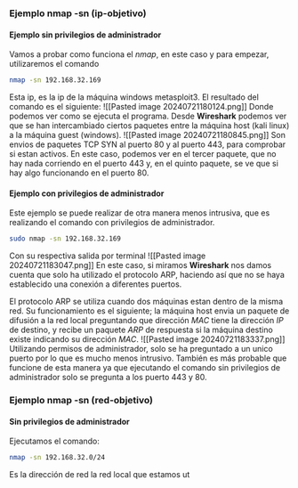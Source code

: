 ### Ejemplo nmap -sn (ip-objetivo)
#### Ejemplo sin privilegios de administrador

Vamos a probar como funciona el *nmap*, en este caso y para empezar, utilizaremos el comando
```sh
nmap -sn 192.168.32.169
```
Esta ip, es la ip de la máquina windows metasploit3. El resultado del comando es el siguiente: ![[Pasted image 20240721180124.png]]
Donde podemos ver como se ejecuta el programa.
Desde **Wireshark** podemos ver que se han intercambiado ciertos paquetes entre la máquina host (kali linux) a la máquina guest (windows).
![[Pasted image 20240721180845.png]]
Son envios de paquetes TCP SYN al puerto 80 y al puerto 443, para comprobar si estan activos. En este caso, podemos ver en el tercer paquete, que no hay nada corriendo en el puerto 443 y, en el quinto paquete, se ve que si hay algo funcionando en el puerto 80.

#### Ejemplo con privilegios de administrador

Este ejemplo se puede realizar de otra manera menos intrusiva, que es realizando el comando con privilegios de administrador.
```sh
sudo nmap -sn 192.168.32.169
```
Con su respectiva salida por terminal
![[Pasted image 20240721183047.png]]
En este caso, si miramos **Wireshark** nos damos cuenta que solo ha utilizado el protocolo ARP, haciendo así que no se haya establecido una conexión a diferentes puertos. 

El protocolo ARP se utiliza cuando dos máquinas estan dentro de la misma red. Su funcionamiento es el siguiente; la máquina host envia un paquete de difusión a la red local preguntando que dirección *MAC* tiene la dirección *IP* de destino, y recibe un paquete *ARP* de respuesta si la máquina destino existe indicando su dirección *MAC*.
![[Pasted image 20240721183337.png]]
Utilizando permisos de administrador, solo se ha preguntado a un unico puerto por lo que es mucho menos intrusivo.
También es más probable que funcione de esta manera ya que ejecutando el comando sin privilegios de administrador solo se pregunta a los puerto 443 y 80.

### Ejemplo nmap -sn (red-objetivo)

#### Sin privilegios de administrador
Ejecutamos el comando:
```sh
nmap -sn 192.168.32.0/24
```
Es la dirección de red la red local que estamos ut